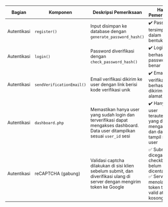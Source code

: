 | Bagian      | Komponen                  | Deskripsi Pemeriksaan                                                                 | Hasil Pemeriksaan                                                      | Screenshot Code               | Screenshot Tampilan         |
|-------------|---------------------------|----------------------------------------------------------------------------------------|------------------------------------------------------------------------|-------------------------------|-----------------------------|
| Autentikasi | `register()`              | Input disimpan ke database dengan `generate_password_hash()`                           | ✔️ Password tersimpan dalam bentuk hash                                | ![](regisCode.png)           | ![]![Image](https://github.com/user-attachments/assets/0dfa4159-dcb1-44c1-b355-50c0dcc78a61)              |
| Autentikasi | `login()`                 | Password diverifikasi dengan `check_password_hash()`                                   | ✔️ Login berhasil jika password benar                                  | ![](logincode.png)           | ![](login.jpg)              |
| Autentikasi | `sendVerificationEmail()` | Email verifikasi dikirim ke user dengan link berisi kode verifikasi unik               | ✔️ Email verifikasi berhasil dikirim ke alamat user                    | ![](verifCode.png)           | ![](verifikasi.png)         |
| Autentikasi | `dashboard.php`           | Memastikan hanya user yang sudah login dan terverifikasi dapat mengakses dashboard. Data user ditampilkan sesuai `user_id` sesi | ✔️ Hanya user terautentikasi yang dapat mengakses, dan data tampil sesuai user | ![](dasCode.png)             | ![](das.png)          |
| Autentikasi | reCAPTCHA (gabung) | Validasi captcha dilakukan di sisi klien sebelum submit, dan diverifikasi ulang di server dengan mengirim token ke Google | ✅ Submit dicegah jika checkbox belum dicentang<br>✅ Server menolak jika token tidak valid atau kosong | ![](captchasukses.png)  |![](kodcap.png)  |



